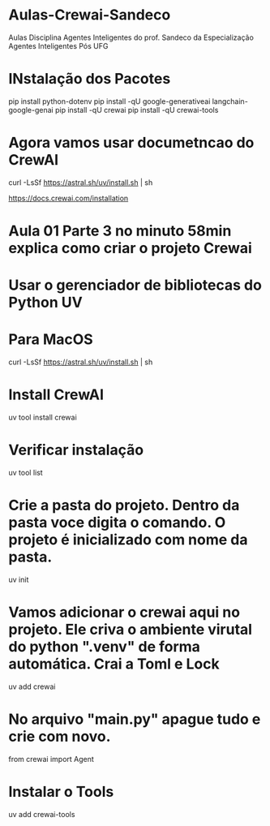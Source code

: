 # Aulas-Crewai-Sandeco
Aulas Disciplina Agentes Inteligentes do prof. Sandeco da Especialização Agentes Inteligentes Pós UFG

# INstalação dos Pacotes
pip install python-dotenv
pip install -qU google-generativeai langchain-google-genai
pip install -qU crewai
pip install -qU crewai-tools

# Agora vamos usar documetncao do CrewAI
curl -LsSf https://astral.sh/uv/install.sh | sh

https://docs.crewai.com/installation


# Aula 01 Parte 3 no minuto 58min explica como criar o projeto Crewai
# Usar o gerenciador de bibliotecas do Python UV
# Para MacOS
curl -LsSf https://astral.sh/uv/install.sh | sh

# Install CrewAI
uv tool install crewai

# Verificar instalação 
uv tool list

# Crie a pasta do projeto. Dentro da pasta voce digita o comando. O projeto é inicializado com nome da pasta.
uv init 

# Vamos adicionar o crewai aqui no projeto. Ele criva o ambiente virutal do python ".venv" de forma automática. Crai a Toml e Lock
uv add crewai

# No arquivo "main.py" apague tudo e crie com novo. 
from crewai import Agent

# Instalar o Tools
uv add crewai-tools